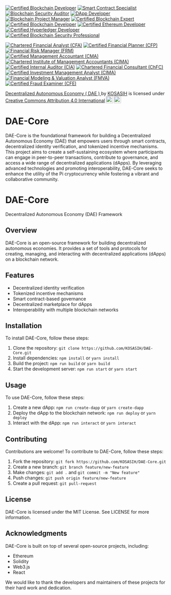 [![Certified Blockchain Developer](https://img.shields.io/badge/Certified%20Blockchain%20Developer-0077B5?style=flat-square&logo=ethereum&logoColor=white)](https://www.blockchain-council.org/certifications/certified-blockchain-developer/)
[![Smart Contract Specialist](https://img.shields.io/badge/Smart%20Contract%20Specialist-FFB800?style=flat-square&logo=solidity&logoColor=white)](https://www.blockchain-council.org/certifications/smart-contract-developer/)
[![Blockchain Security Auditor](https://img.shields.io/badge/Blockchain%20Security%20Auditor-FF3D00?style=flat-square&logo=lock&logoColor=white)](https://www.certifiedblockchainsecurity.com/)
[![DApp Developer](https://img.shields.io/badge/DApp%20Developer-4CAF50?style=flat-square&logo=appveyor&logoColor=white)](https://www.blockchain-council.org/certifications/certified-dapp-developer/)
[![Blockchain Project Manager](https://img.shields.io/badge/Blockchain%20Project%20Manager-2196F3?style=flat-square&logo=project-diagram&logoColor=white)](https://www.blockchain-council.org/certifications/blockchain-project-manager/)
[![Certified Blockchain Expert](https://img.shields.io/badge/Certified%20Blockchain%20Expert-0077B5?style=flat-square&logo=blockchain&logoColor=white)](https://www.blockchain-council.org/certifications/certified-blockchain-expert/)
[![Certified Blockchain Developer](https://img.shields.io/badge/Certified%20Blockchain%20Developer-FFB800?style=flat-square&logo=code-branch&logoColor=white)](https://www.blockchain-council.org/certifications/certified-blockchain-developer/)
[![Certified Ethereum Developer](https://img.shields.io/badge/Certified%20Ethereum%20Developer-4CAF50?style=flat-square&logo=ethereum&logoColor=white)](https://www.blockchain-council.org/certifications/certified-ethereum-developer/)
[![Certified Hyperledger Developer](https://img.shields.io/badge/Certified%20Hyperledger%20Developer-FF3D00?style=flat-square&logo=linux&logoColor=white)](https://www.hyperledger.org/learn/certification)
[![Certified Blockchain Security Professional](https://img.shields.io/badge/Certified%20Blockchain%20Security%20Professional-2196F3?style=flat-square&logo=shield-alt&logoColor=white)](https://www.blockchain-council.org/certifications/certified-blockchain-security-professional/)

[![Chartered Financial Analyst (CFA)](https://img.shields.io/badge/Chartered%20Financial%20Analyst%20(CFA)-0077B5?style=flat-square&logo=chart-line&logoColor=white)](https://www.cfainstitute.org/en/programs/cfa)
[![Certified Financial Planner (CFP)](https://img.shields.io/badge/Certified%20Financial%20Planner%20(CFP)-FFB800?style=flat-square&logo=money-check-alt&logoColor=white)](https://www.cfp.net/)
[![Financial Risk Manager (FRM)](https://img.shields.io/badge/Financial%20Risk%20Manager%20(FRM)-4CAF50?style=flat-square&logo=shield-alt&logoColor=white)](https://www.garp.org/frm)
[![Certified Management Accountant (CMA)](https://img.shields.io/badge/Certified%20Management%20Accountant%20(CMA)-FF3D00?style=flat-square&logo=calculator&logoColor=white)](https://www.imanet.org/cma-certification)
[![Chartered Institute of Management Accountants (CIMA)](https://img.shields.io/badge/Chartered%20Institute%20of%20Management%20Accountants%20(CIMA)-2196F3?style=flat-square&logo=briefcase&logoColor=white)](https://www.cimaglobal.com/)
[![Certified Internal Auditor (CIA)](https://img.shields.io/badge/Certified%20Internal%20Auditor%20(CIA)-0077B5?style=flat-square&logo=clipboard-check&logoColor=white)](https://www.theiia.org/en/certification/cia/)
[![Chartered Financial Consultant (ChFC)](https://img.shields.io/badge/Chartered%20Financial%20Consultant%20(ChFC)-FFB800?style=flat-square&logo=hand-holding-usd&logoColor=white)](https://www.theamericancollege.edu/designations-degrees/chfc)
[![Certified Investment Management Analyst (CIMA)](https://img.shields.io/badge/Certified%20Investment%20Management%20Analyst%20(CIMA)-4CAF50?style=flat-square&logo=chart-pie&logoColor=white)](https://www.investmentsandwealth.org/education/credentials/cima)
[![Financial Modeling & Valuation Analyst (FMVA)](https://img.shields.io/badge/Financial%20Modeling%20%26%20Valuation%20Analyst%20(FMVA)-FF3D00?style=flat-square&logo=chart-line&logoColor=white)](https://corporatefinanceinstitute.com/certifications/fmva/)
[![Certified Fraud Examiner (CFE)](https://img.shields.io/badge/Certified%20Fraud%20Examiner%20(CFE)-2196F3?style=flat-square&logo=search&logoColor=white)](https://www.acfe.com/cfe-credential.aspx)

<p xmlns:cc="http://creativecommons.org/ns#" xmlns:dct="http://purl.org/dc/terms/"><a property="dct:title" rel="cc:attributionURL" href="https://github.com/KOSASIH/DAE-Core">Decentralized Autonomous Economy ( DAE ) </a> by <a rel="cc:attributionURL dct:creator" property="cc:attributionName" href="https://www.linkedin.com/in/kosasih-81b46b5a">KOSASIH</a> is licensed under <a href="https://creativecommons.org/licenses/by/4.0/?ref=chooser-v1" target="_blank" rel="license noopener noreferrer" style="display:inline-block;">Creative Commons Attribution 4.0 International<img style="height:22px!important;margin-left:3px;vertical-align:text-bottom;" src="https://mirrors.creativecommons.org/presskit/icons/cc.svg?ref=chooser-v1" alt=""><img style="height:22px!important;margin-left:3px;vertical-align:text-bottom;" src="https://mirrors.creativecommons.org/presskit/icons/by.svg?ref=chooser-v1" alt=""></a></p>

# DAE-Core
DAE-Core is the foundational framework for building a Decentralized Autonomous Economy (DAE) that empowers users through smart contracts, decentralized identity verification, and tokenized incentive mechanisms. This project aims to create a self-sustaining ecosystem where participants can engage in peer-to-peer transactions, contribute to governance, and access a wide range of decentralized applications (dApps). By leveraging advanced technologies and promoting interoperability, DAE-Core seeks to enhance the utility of the Pi cryptocurrency while fostering a vibrant and collaborative community.

# DAE-Core

Decentralized Autonomous Economy (DAE) Framework

## Overview

DAE-Core is an open-source framework for building decentralized autonomous economies. It provides a set of tools and protocols for creating, managing, and interacting with decentralized applications (dApps) on a blockchain network.

## Features

* Decentralized identity verification
* Tokenized incentive mechanisms
* Smart contract-based governance
* Decentralized marketplace for dApps
* Interoperability with multiple blockchain networks

## Installation

To install DAE-Core, follow these steps:

1. Clone the repository: `git clone https://github.com/KOSASIH/DAE-Core.git`
2. Install dependencies: `npm install` or `yarn install`
3. Build the project: `npm run build` or `yarn build`
4. Start the development server: `npm run start` or `yarn start`

## Usage

To use DAE-Core, follow these steps:

1. Create a new dApp: `npm run create-dapp` or `yarn create-dapp`
2. Deploy the dApp to the blockchain network: `npm run deploy` or `yarn deploy`
3. Interact with the dApp: `npm run interact` or `yarn interact`

## Contributing

Contributions are welcome! To contribute to DAE-Core, follow these steps:

1. Fork the repository: `git fork https://github.com/KOSASIH/DAE-Core.git`
2. Create a new branch: `git branch feature/new-feature`
3. Make changes: `git add .` and `git commit -m "New feature"`
4. Push changes: `git push origin feature/new-feature`
5. Create a pull request: `git pull-request`

## License

DAE-Core is licensed under the MIT License. See LICENSE for more information.

## Acknowledgments

DAE-Core is built on top of several open-source projects, including:

* Ethereum
* Solidity
* Web3.js
* React

We would like to thank the developers and maintainers of these projects for their hard work and dedication.
